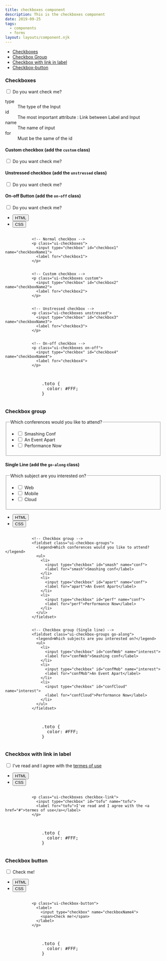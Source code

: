 ```yaml
---
title: checkboxes component
description: This is the checkboxes component
date: 2019-09-25
tags:
  - components
  - forms
layout: layouts/component.njk
---
```


<!-- Component Page Title -->
<div class="panelTitle">
  <ul>
    <li><a href="#checkbox">Checkboxes</a></li>
    <li><a href="#checkbox-group">Checkbox Group</a></li>
    <li><a href="#checkbox-link">Checkbox with link in label</a></li>
    <li><a href="#checkbox-button">Checkbox-button</a></li>
  </ul>
</div>

<!-- Component Title -->
<div class="titleComponent">
  <!-- SIMPLE CHECKBOX -->
  <div class="descriptionComponent" id="checkbox">
    <h3>Checkboxes</h3>
    <!-- Demo -->
    <div class="demo">
      <p class="ui-checkboxes">
        <input type="checkbox" id="checkbox1" name="checkboxName1">
        <label for="checkbox1">Do you want check me?</label>
      </p>
    </div>
    <div class="explain">
      <dl>
        <div>
          <dt>type</dt>
          <dd>The type of the Input</dd>
        </div>
        <div>
          <dt>id</dt>
          <dd>The most important attribute : Link between Label and Input</dd>
        </div>
        <div>
          <dt>name</dt>
          <dd>The name of input</dd>
        </div>
        <div>
          <dt>for</dt>
          <dd>Must be the same of the id</dd>
        </div>
      </dl>
    </div>
    <h4>Custom checkbox (add the <code>custom</code> class)</h4>
    <!-- Demo -->
    <div class="demo">
      <p class="ui-checkboxes custom">
        <input type="checkbox" id="checkbox2" name="checkboxName2">
        <label for="checkbox2">Do you want check me?</label>
      </p>
    </div>
    <h4>Unstressed checkbox (add the <code>unstressed</code> class)</h4>
    <!-- Demo -->
    <div class="demo">
      <p class="ui-checkboxes unstressed">
        <input type="checkbox" id="checkbox3" name="checkboxName3">
        <label for="checkbox3">Do you want check me?</label>
      </p>
    </div>
    <h4>On-off Button (add the <code>on-off</code> class)</h4>
    <!-- Demo -->
    <div class="demo">
      <p class="ui-checkboxes on-off">
        <input type="checkbox" id="checkbox4" name="checkboxName4">
        <label for="checkbox4">Do you want check me?</label>
      </p>
    </div>
    <!-- CODE SNIPPETS -->
    <div class="snippets">
      <div class="tabsContainer">
        <ul class="buttons-bar">
          <li class="over active">
            <button id="tab01_01" aria-controls="tab01_01_content">HTML</button>
          </li>
          <li class="over">
            <button id="tab01_02" aria-controls="tab01_02_content">CSS</button>
          </li>
        </ul>
        <div class="content" aria-hidden="false" aria-labeledby="tab01_01" id="tab01_01_content">
          <div class="code">
            <!--?prettify lang=html linenums=true?-->
            <pre class="prettyprint linenums">
            <code>
            &lt!-- Normal checkbox --&gt;
            &lt;p class="ui-checkboxes"&gt;
              &lt;input type="checkbox" id="checkbox1" name="checkboxName1"&gt;
              &lt;label for="checkbox1"&gt;
            &lt;/p&gt;
            <br />
            &lt!-- Custom checkbox --&gt;
            &lt;p class="ui-checkboxes custom"&gt;
              &lt;input type="checkbox" id="checkbox2" name="checkboxName2"&gt;
              &lt;label for="checkbox2"&gt;
            &lt;/p&gt;
            <br />
            &lt!-- Unstressed checkbox --&gt;
            &lt;p class="ui-checkboxes unstressed"&gt;
              &lt;input type="checkbox" id="checkbox3" name="checkboxName3"&gt;
              &lt;label for="checkbox3"&gt;
            &lt;/p&gt;
            <br />
            &lt!-- On-off checkbox --&gt;
            &lt;p class="ui-checkboxes on-off"&gt;
              &lt;input type="checkbox" id="checkbox4" name="checkboxName4"&gt;
              &lt;label for="checkbox4"&gt;
            &lt;/p&gt;
            </code>
          </pre>
          </div>
        </div>
        <div class="content" aria-hidden="true" aria-labeledby="tab01_02" id="tab01_02_content">
          <div _ngcontent-c18="" class="code">
            <pre _ngcontent-c18="" class="prettyprint linenums prettyprinted" style="">
              .toto &#123;
                color: #FFF;
              &#125;
            </pre>
          </div>
        </div>
      </div>
    </div>
  </div>
  <!-- CHECKBOX GROUP -->
  <div class="descriptionComponent" id="checkbox-group">
    <h3>Checkbox group</h3>
    <!-- Demo -->
    <div class="demo">
      <fieldset class="ui-checkbox-groups">
        <legend>Which conferences would you like to attend?</legend>
        <ul>
          <li>
            <input type="checkbox" id="smash" name="conf">
            <label for="smash">Smashing Conf</label>
          </li>
          <li>
            <input type="checkbox" id="apart" name="conf">
            <label for="apart">An Event Apart</label>
          </li>
          <li>
            <input type="checkbox" id="perf" name="conf">
            <label for="perf">Performance Now</label>
          </li>
        </ul>
      </fieldset>
    </div>
    <h4>Single Line (add the <code>go-along</code> class)</h4>
    <!-- Demo -->
    <div class="demo">
      <fieldset class="ui-checkbox-groups go-along">
        <legend>Which subject are you interested on?</legend>
        <ul>
          <li>
            <input type="checkbox" id="confWeb" name="interest">
            <label for="confWeb">Web</label>
          </li>
          <li>
            <input type="checkbox" id="confMob" name="interest">
            <label for="confMob">Mobile</label>
          </li>
          <li>
            <input type="checkbox" id="confCloud" name="interest">
            <label for="confCloud">Cloud</label>
          </li>
        </ul>
      </fieldset>
    </div>
    <!-- CODE SNIPPETS -->
    <div class="snippets">
      <div class="tabsContainer">
        <ul class="buttons-bar">
          <li class="over active">
            <button id="tab02_01" aria-controls="tab02_01_content">HTML</button>
          </li>
          <li class="over">
            <button id="tab02_02" aria-controls="tab02_02_content">CSS</button>
          </li>
        </ul>
        <div class="content" aria-hidden="false" aria-labeledby="tab02_01" id="tab02_01_content">
          <div class="code">
            <!--?prettify lang=html linenums=true?-->
            <pre class="prettyprint linenums">
            <code>
            &lt!-- Checkbox group --&gt;
            &lt;fieldset class="ui-checkbox-groups"&gt;
              &lt;legend&gt;Which conferences would you like to attend?&lt;/legend&gt;
              &lt;ul&gt;
                &lt;li&gt;
                  &lt;input type="checkbox" id="smash" name="conf"&gt;
                  &lt;label for="smash"&gt;Smashing conf&lt;/label&gt;
                &lt;/li&gt;
                &lt;li&gt;
                  &lt;input type="checkbox" id="apart" name="conf"&gt;
                  &lt;label for="apart"&gt;An Event Apart&lt;/label&gt;
                &lt;/li&gt;
                &lt;li&gt;
                  &lt;input type="checkbox" id="perf" name="conf"&gt;
                  &lt;label for="perf"&gt;Performance Now&lt;/label&gt;
                &lt;/li&gt;
              &lt;/ul&gt;
            &lt;/fieldset&gt;
            <br />
            &lt!-- Checkbox group (Single line) --&gt;
            &lt;fieldset class="ui-checkbox-groups go-along"&gt;
              &lt;legend&gt;Which subjects are you interested on?&lt;/legend&gt;
              &lt;ul&gt;
                &lt;li&gt;
                  &lt;input type="checkbox" id="confWeb" name="interest"&gt;
                  &lt;label for="confWeb"&gt;Smashing conf&lt;/label&gt;
                &lt;/li&gt;
                &lt;li&gt;
                  &lt;input type="checkbox" id="confMob" name="interest"&gt;
                  &lt;label for="confMob"&gt;An Event Apart&lt;/label&gt;
                &lt;/li&gt;
                &lt;li&gt;
                  &lt;input type="checkbox" id="confCloud" name="interest"&gt;
                  &lt;label for="confCloud"&gt;Performance Now&lt;/label&gt;
                &lt;/li&gt;
              &lt;/ul&gt;
            &lt;/fieldset&gt;
            </code>
          </pre>
          </div>
        </div>
        <div class="content" aria-hidden="true" aria-labeledby="tab02_02" id="tab02_02_content">
          <div _ngcontent-c18="" class="code">
            <pre _ngcontent-c18="" class="prettyprint linenums prettyprinted" style="">
              .toto &#123;
                color: #FFF;
              &#125;
            </pre>
          </div>
        </div>
      </div>
    </div>
  </div>
  <!-- CHECKBOX LINK -->
  <div class="descriptionComponent" id="checkbox-link">
    <h3>Checkbox with link in label</h3>
    <!-- Demo -->
    <div class="demo">
      <p class="ui-checkboxes checkbox-link">
        <input type="checkbox" id="tofu" name="tofu">
        <label for="tofu">I've read and I agree with the <a href="#">termes of use</a></label>
      </p>
    </div>
    <!-- CODE SNIPPETS -->
    <div class="snippets">
      <div class="tabsContainer">
        <ul class="buttons-bar">
          <li class="over active">
            <button id="tab03_01" aria-controls="tab03_01_content">HTML</button>
          </li>
          <li class="over">
            <button id="tab03_02" aria-controls="tab03_02_content">CSS</button>
          </li>
        </ul>
        <div class="content" aria-hidden="false" aria-labeledby="tab03_01" id="tab03_01_content">
          <div class="code">
            <!--?prettify lang=html linenums=true?-->
            <pre class="prettyprint linenums">
            <code>
            &lt;p class="ui-checkboxes checkbox-link"&gt;
              &lt;input type="checkbox" id="tofu" name="tofu"&gt;
              &lt;label for="tofu"&gt;I've read and I agree with the &lt;a href="#"&gt;termes of use&lt;/a&gt;&lt;/label&gt;
            &lt;/p&gt;
            </code>
          </pre>
          </div>
        </div>
        <div class="content" aria-hidden="true" aria-labeledby="tab03_02" id="tab03_02_content">
          <div _ngcontent-c18="" class="code">
            <pre _ngcontent-c18="" class="prettyprint linenums prettyprinted" style="">
              .toto &#123;
                color: #FFF;
              &#125;
            </pre>
          </div>
        </div>
      </div>
    </div>
  </div>
  <!-- CHECKBOX BUTTON -->
  <div class="descriptionComponent" id="checkbox-button">
    <h3>Checkbox button</h3>
    <!-- Demo -->
    <div class="demo">
      <p class="ui-checkbox-button">
        <label>
          <input type="checkbox" name="checkboxName4">
          <span>Check me!</span>
        </label>
      </p>
    </div>
    <!-- CODE SNIPPETS -->
    <div class="snippets">
      <div class="tabsContainer">
        <ul class="buttons-bar">
          <li class="over active">
            <button id="tab04_01" aria-controls="tab04_01_content">HTML</button>
          </li>
          <li class="over">
            <button id="tab04_02" aria-controls="tab04_02_content">CSS</button>
          </li>
        </ul>
        <div class="content" aria-hidden="false" aria-labeledby="tab03_01" id="tab03_01_content">
          <div class="code">
            <!--?prettify lang=html linenums=true?-->
            <pre class="prettyprint linenums">
            <code>
            &lt;p class="ui-checkbox-button"&gt;
              &lt;label&gt;
                &lt;input type="checkbox" name="checkboxName4"&gt;
                &lt;span&gt;Check me!&lt;/span&gt;
              &lt;/label&gt;
            &lt;/p&gt;
            </code>
          </pre>
          </div>
        </div>
        <div class="content" aria-hidden="true" aria-labeledby="tab04_02" id="tab04_02_content">
          <div _ngcontent-c18="" class="code">
            <pre _ngcontent-c18="" class="prettyprint linenums prettyprinted" style="">
              .toto &#123;
                color: #FFF;
              &#125;
            </pre>
          </div>
        </div>
      </div>
    </div>
  </div>
</div>
